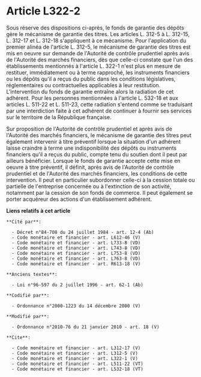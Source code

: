 # Article L322-2

Sous réserve des dispositions ci-après, le fonds de garantie des dépôts gère le mécanisme de garantie des titres. Les
articles L. 312-5 à L. 312-15, L. 312-17 et L. 312-18 s'appliquent à ce mécanisme. Pour l'application du premier alinéa de
l'article L. 312-5, le mécanisme de garantie des titres est mis en oeuvre sur demande de l'Autorité de contrôle prudentiel
après avis de l'Autorité des marchés financiers, dès que celle-ci constate que l'un des établissements mentionnés à l'article
L. 322-1 n'est plus en mesure de restituer, immédiatement ou à terme rapproché, les instruments financiers ou les dépôts
qu'il a reçus du public dans les conditions législatives, réglementaires ou contractuelles applicables à leur restitution.
L'intervention du fonds de garantie entraîne alors la radiation de cet adhérent. Pour les personnes mentionnées à l'article
L. 532-18 et aux articles L. 511-22 et L. 511-23, cette radiation s'entend comme se traduisant par une interdiction faite à
cet adhérent de continuer à fournir ses services sur le territoire de la République française. 

Sur proposition de l'Autorité de contrôle prudentiel et après avis de l'Autorité des marchés financiers, le mécanisme de
garantie des titres peut également intervenir à titre préventif lorsque la situation d'un adhérent laisse craindre à terme
une indisponibilité des dépôts ou instruments financiers qu'il a reçus du public, compte tenu du soutien dont il peut par
ailleurs bénéficier. Lorsque le fonds de garantie accepte cette mise en oeuvre à titre préventif, il définit, après avis de
l'Autorité de contrôle prudentiel et de l'Autorité des marchés financiers, les conditions de cette intervention. Il peut en
particulier subordonner celle-ci à la cession totale ou partielle de l'entreprise concernée ou à l'extinction de son
activité, notamment par la cession de son fonds de commerce. Il peut également se porter acquéreur des actions d'un
établissement adhérent.

**Liens relatifs à cet article**

	**Cité par**:

	  - Décret n°84-708 du 24 juillet 1984 - art. 12-4 (Ab)
	  - Code monétaire et financier - art. L612-46 (V)
	  - Code monétaire et financier - art. L733-8 (VD)
	  - Code monétaire et financier - art. L743-8 (VD)
	  - Code monétaire et financier - art. L753-8 (VD)
	  - Code monétaire et financier - art. L763-8 (VD)
	  - Code monétaire et financier - art. R613-18 (V)

	**Anciens textes**:

	  - Loi n°96-597 du 2 juillet 1996 - art. 62-1 (Ab)

	**Codifié par**:

	  - Ordonnance n°2000-1223 du 14 décembre 2000 (V)

	**Modifié par**:

	  - Ordonnance n°2010-76 du 21 janvier 2010 - art. 18 (V)

	**Cite**:

	  - Code monétaire et financier - art. L312-17 (V)
	  - Code monétaire et financier - art. L312-5 (V)
	  - Code monétaire et financier - art. L322-1 (V)
	  - Code monétaire et financier - art. L511-22 (VT)
	  - Code monétaire et financier - art. L532-18 (VT)
